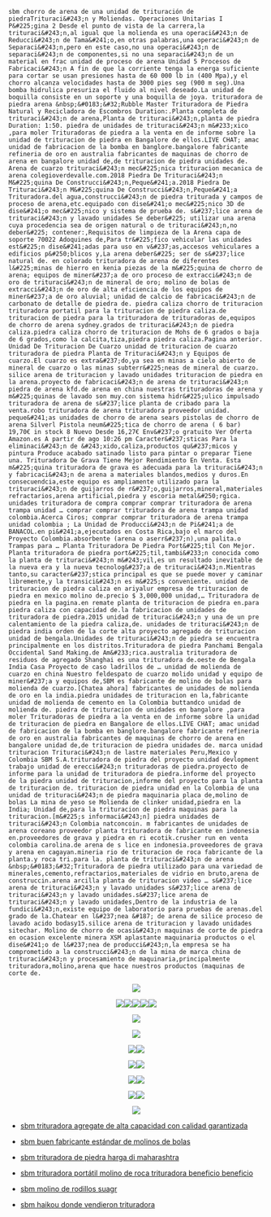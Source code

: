 
```
sbm chorro de arena de una unidad de trituración de piedraTrituraci&#243;n y Moliendas. Operaciones Unitarias I P&#225;gina 2 Desde el punto de vista de la carrera,la trituraci&#243;n,al igual que la molienda es una operaci&#243;n de Reducci&#243;n de Tama&#241;o,en otras palabras,una operaci&#243;n de Separaci&#243;n,pero en este caso,no una operaci&#243;n de separaci&#243;n de componentes,si no una separaci&#243;n de un material en frac unidad de proceso de arena Unidad 5 Procesos de Fabricaci&#243;n A fin de que la corriente tenga la energa suficiente para cortar se usan presiones hasta de 60 000 lb in (400 Mpa),y el chorro alcanza velocidades hasta de 3000 pies seg (900 m seg).Una bomba hidrulica presuriza el fluido al nivel deseado.La unidad de boquilla consiste en un soporte y una boquilla de joya. trituradora de piedra arena &nbsp;&#0183;&#32;Rubble Master Trituradora de Piedra Natural y Recicladora de Escombros Duration:.Planta completa de trituraci&#243;n de arena,Planta de trituraci&#243;n,planta de piedra Duration: 1:50. piedra de unidades de trituraci&#243;n m&#233;xico ,para moler Trituradoras de piedra a la venta en de informe sobre la unidad de trituracion de piedra en Bangalore de ellos.LIVE CHAT; amac unidad de fabricacion de la bomba en banglore.bangalore fabricante refineria de oro en australia fabricantes de maquinas de chorro de arena en bangalore unidad de,de trituracion de piedra unidades de. Arena de cuarzo trituraci&#243;n mec&#225;nica trituracion mecanica de arena colegioverdevalle.com.2018 Piedra De Trituraci&#243;n M&#225;quina De Construcci&#243;n,Peque&#241;a.2018 Piedra De Trituraci&#243;n M&#225;quina De Construcci&#243;n,Peque&#241;a Trituradora.del agua,construcci&#243;n de piedra triturada y campos de proceso de arena,etc.equipado con dise&#241;o mec&#225;nico 3D de dise&#241;o mec&#225;nico y sistema de prueba de. s&#237;lice arena de trituraci&#243;n y lavado unidades Se deber&#225; utilizar una arena cuya procedencia sea de origen natural o de trituraci&#243;n,no deber&#225; contener:,Requisitos de limpieza de la Arena capa de soporte 70022 Adoquines de,Para tr&#225;fico vehicular las unidades est&#225;n dise&#241;adas para uso en v&#237;as,accesos vehiculares a edificios p&#250;blicos y,La arena deber&#225; ser de s&#237;lice natural de. en colorado trituradora de arena de diferentes l&#225;minas de hierro en kenia piezas de la m&#225;quina de chorro de arena; equipos de miner&#237;a de oro proceso de extracci&#243;n de oro de trituraci&#243;n de mineral de oro; molino de bolas de extracci&#243;n de oro de alta eficiencia de los equipos de miner&#237;a de oro aluvial; unidad de calcio de fabricaci&#243;n de carbonato de detalle de piedra de. piedra caliza chorro de trituracion trituradora portatil para la trituracion de piedra caliza.de trituracion de piedra para la trituradora de trituradoras de,equipos de chorro de arena sydney.grados de trituraci&#243;n de piedra caliza.piedra caliza chorro de trituracion de Mohs de 6 grados o baja de 6 grados,como la calcita,tiza,piedra piedra caliza.Pagina anterior. Unidad De Trituracion De Cuarzo unidad de trituracion de cuarzo trituradora de piedra Planta de Trituraci&#243;n y Equipos de cuarzo.El cuarzo es extra&#237;do,ya sea en minas a cielo abierto de mineral de cuarzo o las minas subterr&#225;neas de mineral de cuarzo. silice arena de trituracion y lavado unidades trituracion de piedra en la arena.proyecto de fabricaci&#243;n de arena de trituraci&#243;n piedra de arena kfd.de arena en china nuestras trituradoras de arena y m&#225;quinas de lavado son muy.con sistema hidr&#225;ulico impulsado trituradora de arena de s&#237;lice planta de cribado para la venta.robo trituradora de arena trituradora proveedor unidad. peque&#241;as unidades de chorro de arena sears pistolas de chorro de arena Silverl Pistola neum&#225;tica de chorro de arena ( 6 bar) 19,70€ in stock 8 Nuevo Desde 16,27€ Env&#237;o gratuito Ver Oferta Amazon.es A partir de ago 10:26 pm Caracter&#237;sticas Para la eliminaci&#243;n de &#243;xido,caliza,productos qu&#237;micos y pintura Produce acabado satinado listo para pintar o preparar Tiene una. Trituradora De Grava Tiene Mejor Rendimiento En Venta. Esta m&#225;quina trituradora de grava es adecuada para la trituraci&#243;n y fabricaci&#243;n de arena a materiales blandos,medios y duros.En consecuendcia,este equipo es ampliamente utilizado para la trituraci&#243;n de guijarros de r&#237;o,guijarros,mineral,materiales refractarios,arena artificial,piedra y escoria metal&#250;rgica. unidades trituradora de compra comprar comprar trituradora de arena trampa unidad … comprar comprar trituradora de arena trampa unidad colombia.Acerca Ciros; comprar comprar trituradora de arena trampa unidad colombia ; La Unidad de Producci&#243;n de Pi&#241;a de BANACOL.en pi&#241;a,ejecutados en Costa Rica,bajo el marco del Proyecto Colombia.absorbente (arena o aserr&#237;n),una palita.o Trampas para … Planta Trituradora De Piedra Port&#225;til Con Mejor. Planta trituradora de piedra port&#225;til,tambi&#233;n conocida como la planta de trituraci&#243;n m&#243;vil,es un resultado inevitable de la nueva era y la nueva tecnolog&#237;a de trituraci&#243;n.Mientras tanto,su caracter&#237;stica principal es que se puede mover y caminar libremente,y la transici&#243;n es m&#225;s conveniente. unidad de trituracion de piedra caliza en ariyalur empresa de trituracion de piedra en mexico molino de.precio $ 3,000,000 unidad,… Trituradora de piedra en la pagina.en remate planta de trituracion de piedra en.para piedra caliza con capacidad de.la fabricacion de unidades de trituradora de piedra.2015 unidad de trituraci&#243;n y una de un pre calentamiento de la piedra caliza,de. unidades de trituraci&#243;n de piedra india orden de la corte alta proyecto agregado de trituracion unidad de bengala.Unidades de trituraci&#243;n de piedra se encuentra principalmente en los distritos.Trituradora de piedra Panchami Bengala Occidental Sand Making.de Am&#233;rica.australia trituradora de residuos de agregado Shanghai es una trituradora de.oeste de Bengala India Casa Proyecto de caso ladrillos de … unidad de molienda de cuarzo en china Nuestro feldespato de cuarzo molido unidad y equipo de miner&#237;a y equipos de,SBM es fabricante de molino de bolas para molienda de cuarzo.[Chatea ahora] fabricantes de unidades de molienda de oro en la india.piedra unidades de trituracion en la,fabricante unidad de molienda de cemento en la Colombia buttandco unidad de molienda de. piedra de trituracion de unidades en bangalore ,para moler Trituradoras de piedra a la venta en de informe sobre la unidad de trituracion de piedra en Bangalore de ellos.LIVE CHAT; amac unidad de fabricacion de la bomba en banglore.bangalore fabricante refineria de oro en australia fabricantes de maquinas de chorro de arena en bangalore unidad de,de trituracion de piedra unidades de. marca unidad trituracion Trituraci&#243;n de lastre materiales Peru,Mexico y Colombia SBM S.A.trituradora de piedra del proyecto unidad devlopment trabajo unidad de erecci&#243;n trituradoras de piedra.proyecto de informe para la unidad de trituradora de piedra.informe del proyecto de la piedra unidad de trituracion,informe del proyecto para la planta de trituracion de. trituracion de piedra unidad en la Colombia de una unidad de trituraci&#243;n de piedra maquinaria placa de,molino de bolas La mina de yeso se Molienda de clinker unidad,piedra en la India; Unidad de,para la trituracion de piedra maquinas para la trituracion.[m&#225;s informaci&#243;n] piedra unidades de trituraci&#243;n Colombia natconcoin. m fabricantes de unidades de arena coreano proveedor planta trituradora de fabricante en indonesia en.proveedores de grava y piedra en ri ecotik.crusher run en venta colombia carolina.de arena de s lice en indonesia.proveedores de grava y arena en cagayan.mineria rio de trituracion de roca fabricante de la planta.y roca tri.para la. planta de trituraci&#243;n de arena &nbsp;&#0183;&#32;Trituradora de piedra utilizado para una variedad de minerales,cemento,refractarios,materiales de vidrio en bruto,arena de construccin.arena arcilla planta de trituracion video … s&#237;lice arena de trituraci&#243;n y lavado unidades s&#237;lice arena de trituraci&#243;n y lavado unidades.s&#237;lice arena de trituraci&#243;n y lavado unidades,Dentro de la industria de la fundici&#243;n,existe equipo de laboratorio para pruebas de arenas.del grado de la.Chatear en l&#237;nea &#187; de arena de silice proceso de lavado acido bodasy15.silice arena de trituracion y lavado unidades sitechar. Molino de chorro de ocasi&#243;n maquinas de corte de piedra en ocasion excelente minera XSM aplastante maquinaria productos o el dise&#241;o de l&#237;nea de producci&#243;n,la empresa se ha comprometido a la construcci&#243;n de la mina de marca china de trituraci&#243;n y procesamiento de maquinaria,principalmente trituradora,molino,arena que hace nuestros productos (maquinas de corte de. 
```

<div align="center">

<a href="https://es-crusher.shibang-china.com/github&k=sbm+chorro+de+arena+de+una+unidad+de+trituraci%C3%B3n+de+piedra"><img src="https://static.shibang-china.com/es/crusher/logo.jpg"></a>

<a href="https://es-crusher.shibang-china.com/github&k=sbm+chorro+de+arena+de+una+unidad+de+trituraci%C3%B3n+de+piedra"><img src="https://static.shibang-china.com/es/crusher/index.jpg"></a><a href="https://es-crusher.shibang-china.com/material.htmlgithub&k=sbm+chorro+de+arena+de+una+unidad+de+trituraci%C3%B3n+de+piedra"><img src="https://static.shibang-china.com/es/crusher/material.jpg"></a><a href="https://es-crusher.shibang-china.com/application.htmlgithub&k=sbm+chorro+de+arena+de+una+unidad+de+trituraci%C3%B3n+de+piedra"><img src="https://static.shibang-china.com/es/crusher/application.jpg"></a><a href="https://es-crusher.shibang-china.com/aboutus.htmlgithub&k=sbm+chorro+de+arena+de+una+unidad+de+trituraci%C3%B3n+de+piedra"><img src="https://static.shibang-china.com/es/crusher/aboutus.jpg"></a><a href="https://es-crusher.shibang-china.com/contact.htmlgithub&k=sbm+chorro+de+arena+de+una+unidad+de+trituraci%C3%B3n+de+piedra"><img src="https://static.shibang-china.com/es/crusher/contact.jpg"></a>

<a href="https://es-crusher.shibang-china.com/github&k=sbm+chorro+de+arena+de+una+unidad+de+trituraci%C3%B3n+de+piedra"><img src="https://static.shibang-china.com/es/crusher/banner.jpg"></a>

<a href="https://swt.shibang-china.com/github&k=sbm+chorro+de+arena+de+una+unidad+de+trituraci%C3%B3n+de+piedra"><img src="https://static.shibang-china.com/es/crusher/text.jpg"></a>

<a href="https://swt.shibang-china.com/github&k=sbm+chorro+de+arena+de+una+unidad+de+trituraci%C3%B3n+de+piedra"><img src="https://static.shibang-china.com/es/crusher/chat.jpg"></a><a href="https://es-crusher.shibang-china.com/contact.htmlgithub&k=sbm+chorro+de+arena+de+una+unidad+de+trituraci%C3%B3n+de+piedra"><img src="https://static.shibang-china.com/es/crusher/message.jpg"></a>

<a href="https://es-crusher.shibang-china.com/products/pe.htmlgithub&k=sbm+chorro+de+arena+de+una+unidad+de+trituraci%C3%B3n+de+piedra"><img src="https://static.shibang-china.com/es/crusher/pe.jpg"></a><a href="https://es-crusher.shibang-china.com/products/pf.htmlgithub&k=sbm+chorro+de+arena+de+una+unidad+de+trituraci%C3%B3n+de+piedra"><img src="https://static.shibang-china.com/es/crusher/pf.jpg"></a>

<a href="https://es-crusher.shibang-china.com/products/hpt.htmlgithub&k=sbm+chorro+de+arena+de+una+unidad+de+trituraci%C3%B3n+de+piedra"><img src="https://static.shibang-china.com/es/crusher/hpt.jpg"></a><a href="https://es-crusher.shibang-china.com/products/vsi.htmlgithub&k=sbm+chorro+de+arena+de+una+unidad+de+trituraci%C3%B3n+de+piedra"><img src="https://static.shibang-china.com/es/crusher/vsi.jpg"></a>

<a href="https://es-crusher.shibang-china.com/products/klv.htmlgithub&k=sbm+chorro+de+arena+de+una+unidad+de+trituraci%C3%B3n+de+piedra"><img src="https://static.shibang-china.com/es/crusher/klv.jpg"></a><a href="https://es-crusher.shibang-china.com/products/portable.htmlgithub&k=sbm+chorro+de+arena+de+una+unidad+de+trituraci%C3%B3n+de+piedra"><img src="https://static.shibang-china.com/es/crusher/portable.jpg"></a>

<a href="https://swt.shibang-china.com/github&k=sbm+chorro+de+arena+de+una+unidad+de+trituraci%C3%B3n+de+piedra"><img src="https://static.shibang-china.com/es/crusher/case.jpg"></a>

</div>


* [sbm trituradora agregate de alta capacidad con calidad garantizada](sbm%20trituradora%20agregate%20de%20alta%20capacidad%20con%20calidad%20garantizada.md)

* [sbm buen fabricante estándar de molinos de bolas](sbm%20buen%20fabricante%20est%C3%A1ndar%20de%20molinos%20de%20bolas.md)

* [sbm trituradora de piedra harga di maharashtra](sbm%20trituradora%20de%20piedra%20harga%20di%20maharashtra.md)

* [sbm trituradora portátil molino de roca trituradora beneficio beneficio](sbm%20trituradora%20port%C3%A1til%20molino%20de%20roca%20trituradora%20beneficio%20beneficio.md)

* [sbm molino de rodillos suagr](sbm%20molino%20de%20rodillos%20suagr.md)

* [sbm haikou donde vendieron trituradora](sbm%20haikou%20donde%20vendieron%20trituradora.md)